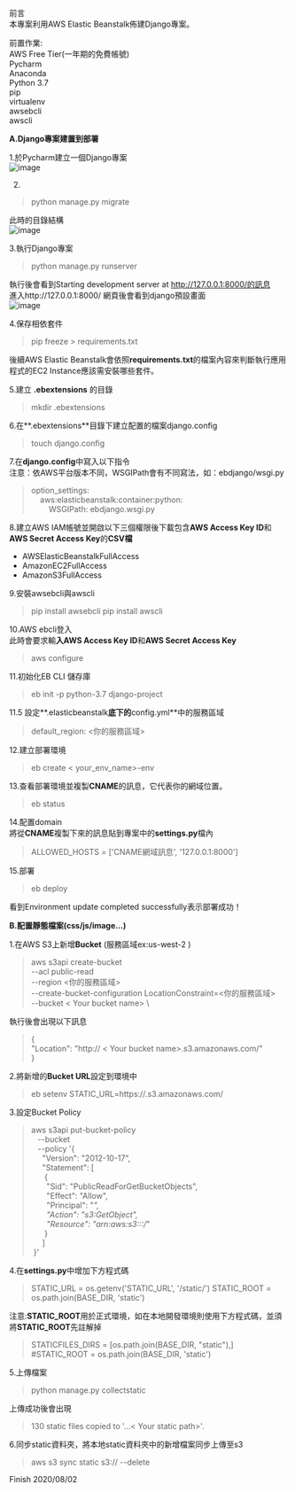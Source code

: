 
前言<br />
本專案利用AWS Elastic Beanstalk佈建Django專案。

前置作業:<br />
AWS Free Tier(一年期的免費帳號)<br />
Pycharm<br />
Anaconda<br />
Python 3.7<br />
pip<br />
virtualenv<br />
awsebcli<br />
awscli<br />

**A.Django專案建置到部署**

1.於Pycharm建立一個Django專案<br />
![image](https://gitlab.com/hpsh31323/picture/-/raw/master/Creat%20Django%20Project%20On%20AWS/creat_django_project.png)

2.
> python manage.py migrate

此時的目錄結構<br />
![image](https://gitlab.com/hpsh31323/picture/-/raw/master/Creat%20Django%20Project%20On%20AWS/divlist1.png)

3.執行Django專案<br />

> python manage.py runserver

執行後會看到Starting development server at http://127.0.0.1:8000/的訊息<br />
進入http://127.0.0.1:8000/ 網頁後會看到django預設畫面<br />
![image](https://gitlab.com/hpsh31323/picture/-/raw/master/Creat%20Django%20Project%20On%20AWS/django.png)

4.保存相依套件<br />

> pip freeze > requirements.txt

後續AWS Elastic Beanstalk會依照**requirements.txt**的檔案內容來判斷執行應用程式的EC2 Instance應該需安裝哪些套件。

5.建立 **.ebextensions** 的目錄<br />

> mkdir .ebextensions

6.在**.ebextensions**目錄下建立配置的檔案django.config<br />

> touch django.config

7.在**django.config**中寫入以下指令<br />
注意：依AWS平台版本不同，WSGIPath會有不同寫法，如：ebdjango/wsgi.py
> option_settings:\
&nbsp;&nbsp;&nbsp;&nbsp;aws:elasticbeanstalk:container:python:\
&nbsp;&nbsp;&nbsp;&nbsp;&nbsp;&nbsp;&nbsp;&nbsp;WSGIPath: ebdjango.wsgi.py

8.建立AWS IAM帳號並開啟以下三個權限後下載包含**AWS Access Key ID**和**AWS Secret Access Key**的**CSV檔**
- AWSElasticBeanstalkFullAccess
- AmazonEC2FullAccess
- AmazonS3FullAccess

9.安裝awsebcli與awscli
> pip install awsebcli
pip install awscli

10.AWS ebcli登入<br />
此時會要求輸**入AWS Access Key ID**和**AWS Secret Access Key**
> aws configure

11.初始化EB CLI 儲存庫
> eb init -p python-3.7 django-project

11.5 設定**.elasticbeanstalk**底下的**config.yml**中的服務區域
> default_region: <你的服務區域>

12.建立部署環境
> eb create < your_env_name>-env

13.查看部署環境並複製**CNAME**的訊息，它代表你的網域位置。
> eb status

14.配置domain<br />
將從**CNAME**複製下來的訊息貼到專案中的**settings.py**檔內
> ALLOWED_HOSTS = ['CNAME網域訊息', '127.0.0.1:8000']

15.部署
> eb deploy

看到Environment update completed successfully表示部署成功！

**B.配置靜態檔案(css/js/image...)**

1.在AWS S3上新增**Bucket** (服務區域ex:us-west-2 )
> aws s3api create-bucket \
>   --acl public-read \
>   --region <你的服務區域> \
>   --create-bucket-configuration LocationConstraint=<你的服務區域> \
>   --bucket < Your bucket name> \

  
  執行後會出現以下訊息
  > {\
    "Location": "http:// < Your bucket name>.s3.amazonaws.com/"\
}

2.將新增的**Bucket URL**設定到環境中

> eb setenv <Your env name> STATIC_URL=https://<Your bucket name>.s3.amazonaws.com/

3.設定Bucket Policy
> aws s3api put-bucket-policy \
&nbsp;&nbsp;&nbsp;--bucket <Your bucket name> \
&nbsp;&nbsp;&nbsp;--policy '{\
&nbsp;&nbsp;&nbsp;&nbsp;&nbsp;"Version": "2012-10-17",\
&nbsp;&nbsp;&nbsp;&nbsp;&nbsp;"Statement": [\
&nbsp;&nbsp;&nbsp;&nbsp;&nbsp;&nbsp;{\
&nbsp;&nbsp;&nbsp;&nbsp;&nbsp;&nbsp;&nbsp;"Sid": "PublicReadForGetBucketObjects",\
&nbsp;&nbsp;&nbsp;&nbsp;&nbsp;&nbsp;&nbsp;"Effect": "Allow",\
&nbsp;&nbsp;&nbsp;&nbsp;&nbsp;&nbsp;&nbsp;"Principal": "*",\
&nbsp;&nbsp;&nbsp;&nbsp;&nbsp;&nbsp;&nbsp;"Action": "s3:GetObject",\
&nbsp;&nbsp;&nbsp;&nbsp;&nbsp;&nbsp;&nbsp;"Resource": "arn:aws:s3:::<Your bucket name>/*"\
&nbsp;&nbsp;&nbsp;&nbsp;&nbsp;&nbsp;}\
&nbsp;&nbsp;&nbsp;&nbsp;&nbsp;]\
&nbsp;}'

4.在**settings.py**中增加下方程式碼
> STATIC_URL = os.getenv('STATIC_URL', '/static/')
> STATIC_ROOT = os.path.join(BASE_DIR, 'static')

注意:**STATIC_ROOT**用於正式環境，如在本地開發環境則使用下方程式碼，並須將**STATIC_ROOT**先註解掉
> STATICFILES_DIRS = [os.path.join(BASE_DIR, "static"),]\
> #STATIC_ROOT = os.path.join(BASE_DIR, 'static')

5.上傳檔案

> python manage.py collectstatic

上傳成功後會出現<br />

> 130 static files copied to '...< Your static path>'.

6.同步static資料夾，將本地static資料夾中的新增檔案同步上傳至s3

> aws s3 sync static s3://<Your bucket name> --delete

Finish 2020/08/02



